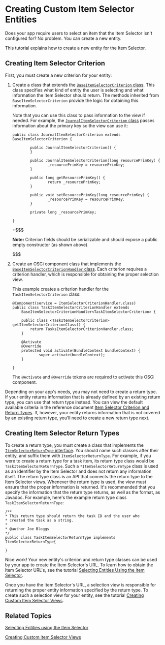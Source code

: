 # Creating Custom Item Selector Entities [](id=creating-custom-item-selector-entities)

Does your app require users to select an item that the Item Selector isn't 
configured for? No problem. You can create a new entity.

This tutorial explains how to create a new entity for the Item Selector.

## Creating Item Selector Criterion [](id=creating-item-selector-criterion)

First, you must create a new criterion for your entity: 

1.  Create a class that extends the 
    [`BaseItemSelectorCriterion` class](@app-ref@/collaboration/latest/javadocs/com/liferay/item/selector/BaseItemSelectorCriterion.html).
    This class specifies what kind of entity the user is selecting and what 
    information the Item Selector should return. The methods inherited from 
    `BaseItemSelectorCriterion` provide the logic for obtaining this 
    information. 

    Note that you can use this class to pass information to the view if
    needed. For example, the 
    [`JournalItemSelectorCriterion` class](@app-ref@/web-experience/latest/javadocs/com/liferay/journal/item/selector/criterion/JournalItemSelectorCriterion.html)
    passes information about the primary key so the view can use it: 

        public class JournalItemSelectorCriterion extends BaseItemSelectorCriterion {

                public JournalItemSelectorCriterion() {
                }
        
                public JournalItemSelectorCriterion(long resourcePrimKey) {
                        _resourcePrimKey = resourcePrimKey;
                }
        
                public long getResourcePrimKey() {
                        return _resourcePrimKey;
                }
        
                public void setResourcePrimKey(long resourcePrimKey) {
                        _resourcePrimKey = resourcePrimKey;
                }
        
                private long _resourcePrimKey;
        
        }

    +$$$

    **Note:** Criterion fields should be serializable and should expose a 
    public empty constructor (as shown above).
    
    $$$

2.  Create an OSGi component class that implements the 
    [`BaseItemSelectorCriterionHandler` class](@app-ref@/collaboration/latest/javadocs/com/liferay/item/selector/BaseItemSelectorCriterionHandler.html). 
    Each criterion requires a criterion handler, which is responsible for 
    obtaining the proper selection view. 

    This example creates a criterion handler for the `TaskItemSelectorCriterion` 
    class: 

        @Component(service = ItemSelectorCriterionHandler.class)
        public class TaskItemSelectorCriterionHandler extends 
            BaseItemSelectorCriterionHandler<TaskItemSelectorCriterion> {

            public Class <TaskItemSelectorCriterion> getItemSelectorCriterionClass() {
                return TasksItemSelectorCriterionHandler.class;
            }

            @Activate
            @Override
            protected void activate(BundleContext bundleContext) {
                    super.activate(bundleContext);
            }

        }
 
    The `@Activate` and `@Override` tokens are required to activate this OSGi 
    component. 

Depending on your app's needs, you may not need to create a return type. If your 
entity returns information that is already defined by an existing return type, 
you can use that return type instead. You can view the default available 
criteria in the reference document 
[Item Selector Criterion and Return Types](/develop/reference/-/knowledge_base/7-1/item-selector-criterion-and-return-types). 
If, however, your entity returns information that is not covered by an existing 
return type, you'll need to create a new return type next. 

## Creating Item Selector Return Types [](id=creating-item-selector-return-types)

To create a return type, you must create a class that implements the 
[`ItemSelectorReturnType` interface](@app-ref@/collaboration/latest/javadocs/com/liferay/item/selector/ItemSelectorReturnType.html). 
You should name such classes after their entity, and suffix them with 
`ItemSelectorReturnType`. For example, if you were to create a return type for a 
task item, its return type class would be `TaskItemSelectorReturnType`. Such a 
`*ItemSelectorReturnType` class is used as an identifier by the Item Selector 
and does not return any information itself. The return type class is an API that 
connects the return type to the Item Selector views. Whenever the return type is 
used, the view must ensure that the proper information is returned. It's 
recommended that you specify the information that the return type returns, as 
well as the format, as Javadoc. For example, here's the example return type 
class `TaskItemSelectorReturnType`: 

    /**
    * This return type should return the task ID and the user who
    * created the task as a string.
    *
    * @author Joe Bloggs
    */
    public class TaskItemSelectorReturnType implements ItemSelectorReturnType{

    }

Nice work! Your new entity's criterion and return type classes can be used by 
your app to create the Item Selector's URL. To learn how to obtain the Item 
Selector URL's, see the tutorial 
[Selecting Entities Using the Item Selector](/develop/tutorials/-/knowledge_base/7-1/selecting-entities-using-the-item-selector). 

Once you have the Item Selector's URL, a selection view is responsible for 
returning the proper entity information specified by the return type. To create 
such a selection view for your entity, see the tutorial 
[Creating Custom Item Selector Views](/develop/tutorials/-/knowledge_base/7-1/creating-custom-item-selector-views). 

## Related Topics [](id=related-topics)

[Selecting Entities using the Item Selector](/develop/tutorials/-/knowledge_base/7-1/selecting-entities-using-the-item-selector)

[Creating Custom Item Selector Views](/develop/tutorials/-/knowledge_base/7-1/creating-custom-item-selector-views)
